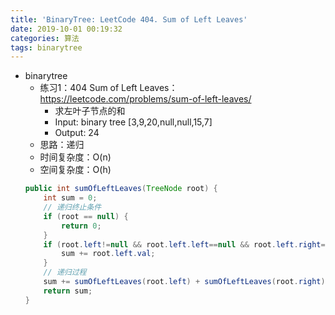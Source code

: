 ```yaml
---
title: 'BinaryTree: LeetCode 404. Sum of Left Leaves'
date: 2019-10-01 00:19:32
categories: 算法
tags: binarytree
---
```


- binarytree
    - 练习1：404 Sum of Left Leaves：https://leetcode.com/problems/sum-of-left-leaves/
        - 求左叶子节点的和
        - Input: binary tree [3,9,20,null,null,15,7]
        - Output: 24
        <!-- more -->
    - 思路：递归
    - 时间复杂度：O(n)
    - 空间复杂度：O(h)
    ```java
    public int sumOfLeftLeaves(TreeNode root) {
        int sum = 0;
        // 递归终止条件
        if (root == null) {
            return 0;
        }
        if (root.left!=null && root.left.left==null && root.left.right==null) {
            sum += root.left.val;
        }
        // 递归过程
        sum += sumOfLeftLeaves(root.left) + sumOfLeftLeaves(root.right);
        return sum;
    }
    ```